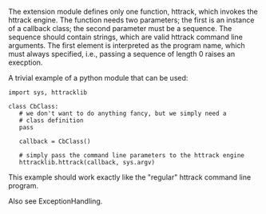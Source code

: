 The extension module defines only one function, httrack, which invokes the httrack engine. The function needs two parameters; the first is an instance of a callback class; the second parameter must be a sequence. The sequence should contain strings, which are valid httrack command line arguments. The first element is interpreted as the program name, which must always specified, i.e., passing a sequence of length 0 raises an execption.

A trivial example of a python module that can be used:

```
import sys, httracklib

class CbClass:
   # we don't want to do anything fancy, but we simply need a
   # class definition
   pass

   callback = CbClass()

   # simply pass the command line parameters to the httrack engine
   httracklib.httrack(callback, sys.argv)
```

This example should work exactly like the "regular" httrack command line program.

Also see ExceptionHandling.